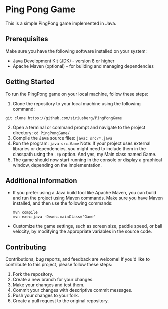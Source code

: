 # Ping Pong Game

This is a simple PingPong game implemented in Java.

## Prerequisites
Make sure you have the following software installed on your system:
- Java Development Kit (JDK) - version 8 or higher
- Apache Maven (optional) - for building and managing dependencies

## Getting Started
To run the PingPong game on your local machine, follow these steps:
1. Clone the repository to your local machine using the following command:
```
git clone https://github.com/siriusberg/PingPongGame
```
2. Open a terminal or command prompt and navigate to the project directory:
`cd PingPongGame/ `
3. Compile the Java source files: `javac src/*.java`
4. Run the program: `java src.Game`
   Note: If your project uses external libraries or dependencies, you might need to include them in the classpath using the `-cp` option. And yes, my Main class named Game.
5. The game should now start running in the console or display a graphical window, depending on the implementation.

## Additional Information
- If you prefer using a Java build tool like Apache Maven, you can build and run the project using Maven commands. Make sure you have Maven installed, and then use the following commands:
  ```
  mvn compile
  mvn exec:java -Dexec.mainClass="Game"
  ```
- Customize the game settings, such as screen size, paddle speed, or ball velocity, by modifying the appropriate variables in the source code.

## Contributing
Contributions, bug reports, and feedback are welcome! If you'd like to contribute to this project, please follow these steps:
1. Fork the repository.
2. Create a new branch for your changes.
3. Make your changes and test them.
4. Commit your changes with descriptive commit messages.
5. Push your changes to your fork.
6. Create a pull request to the original repository.
